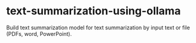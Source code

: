 # text-summarization-using-ollama
Build text summarization model for text summarization by input text or file (PDFs, word, PowerPoint).
